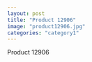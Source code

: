 ```yaml
---
layout: post
title: "Product 12906"
image: "product12906.jpg"
categories: "category1"
---
```

Product 12906
